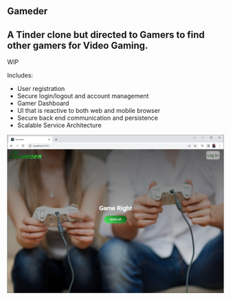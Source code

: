 ## Gameder

## A Tinder clone but directed to Gamers to find other gamers for Video Gaming.

WIP

Includes: 
 - User registration
 - Secure login/logout and account management
 - Gamer Dashboard
 - UI that is reactive to both web and mobile browser
 - Secure back end communication and persistence
 - Scalable Service Architecture

![image ](frontPage.png)


